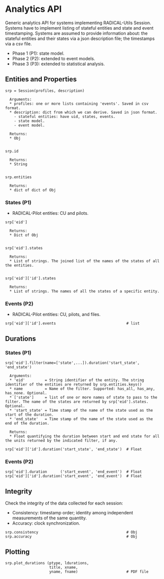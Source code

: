 # Analytics API

Generic analytics API for systems implementing RADICAL-Utils Session.  Systems
have to implement listing of stateful entities and state and event
timestamping. Systems are assumed to provide information about: the stateful
entities and their states via a json description file; the timestamps via a
csv file.

* Phase 1 (P1): state model.
* Phase 2 (P2): extended to event models.
* Phase 3 (P3): extended to statistical analysis.

## Entities and Properties

```
srp = Session(profiles, description)

  Arguments:
  * profiles: one or more lists containing 'events'. Saved in csv format.
  * description: dict from which we can derive. Saved in json format.
    - stateful entities: have uid, states, events.
    - state model.
    - event model.

  Returns:
  * Obj


srp.id

  Returns:
  * String


srp.entities

  Returns:
  * dict of dict of Obj
```

### States (P1)

* RADICAL-Pilot entities: CU and pilots.

```
srp['eid']

  Returns:
  * Dict of Obj


srp['eid'].states

  Returns:
  * List of strings. The joined list of the names of the states of all the entities.


srp['eid']['id'].states

  Returns:
  * List of strings. The names of all the states of a specific entity.
```

### Events (P2)

* RADICAL-Pilot entities: CU, pilots, and files.

```
srp['eid']['id'].events                                # list
```

## Durations

### States (P1)

```
srp['eid'].filter(name=['state',...]).duration('start_state', 'end_state')

  Arguments:
  * 'eid'         = String identifier of the entity. The string identifier of the entities are returned by srp.entities.keys()
  * name          = Name of the filter. Supported: has_all, has_any, has_none. Optional.
  * ['state']     = list of one or more names of state to pass to the filter. The name of the states are returned by srp['eid'].states. Optional.
  * 'start_state' = Time stamp of the name of the state used as the start of the duration.
  * 'end_state'   = Time stamp of the name of the state used as the end of the duration.

  Returns:
  * Float quantifying the duration between start and end state for all the units returned by the indicated filter, if any.

srp['eid']['id'].duration('start_state', 'end_state')  # Float
```

### Events (P2)

```
srp['eid'].duration      ('start_event', 'end_event')  # Float
srp['eid']['id'].duration('start_event', 'end_event')  # Float
```

## Integrity

Check the integrity of the data collected for each session:

* Consistency: timestamp order; identity among independent measurements of the
  same quantity.
* Accuracy: clock synchronization.

```
srp.consistency                                        # Obj
srp.accuracy                                           # Obj
```

## Plotting

```
srp.plot_durations (ptype, ldurations,
                    title, xname,
                    yname, fname)                      # PDF file
```

